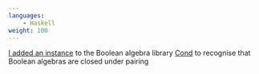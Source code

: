 ```yaml
---
languages:
    - Haskell
weight: 100
---
```


[I added an instance][cond-pr] to the Boolean algebra library [Cond][cond] to
recognise that Boolean algebras are closed under pairing

[cond]: https://hackage.haskell.org/package/cond
[cond-pr]: https://github.com/kallisti-dev/cond/pull/5
